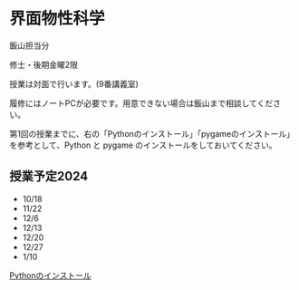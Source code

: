 # 界面物性科学

飯山担当分
<p>修士・後期金曜2限</p>
<p>授業は対面で行います。(9番講義室)</p>
<p>履修にはノートPCが必要です。用意できない場合は飯山まで相談してください。</p>
<p>第1回の授業までに、右の「Pythonのインストール」「pygameのインストール」を参考として、Python と pygame のインストールをしておいてください。</p>

## 授業予定2024
- 10/18
- 11/22
- 12/6
- 12/13
- 12/20
- 12/27
- 1/10

[Pythonのインストール](install.md)

